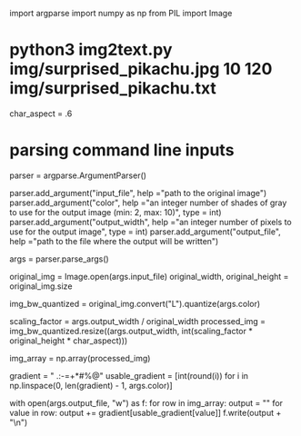 import argparse
import numpy as np
from PIL import Image

# python3 img2text.py img/surprised_pikachu.jpg 10 120 img/surprised_pikachu.txt

char_aspect = .6

# parsing command line inputs
parser = argparse.ArgumentParser()

parser.add_argument("input_file", help ="path to the original image")
parser.add_argument("color", help ="an integer number of shades of gray to use for the output image (min: 2, max: 10)", type = int)
parser.add_argument("output_width", help ="an integer number of pixels to use for the output image", type = int)
parser.add_argument("output_file", help ="path to the file where the output will be written")

args = parser.parse_args()

original_img = Image.open(args.input_file)
original_width, original_height = original_img.size

img_bw_quantized = original_img.convert("L").quantize(args.color)

scaling_factor = args.output_width / original_width
processed_img = img_bw_quantized.resize((args.output_width, int(scaling_factor * original_height * char_aspect)))

img_array = np.array(processed_img)

gradient = " .:-=+*#%@"
usable_gradient = [int(round(i)) for i in np.linspace(0, len(gradient) - 1, args.color)]

with open(args.output_file, "w") as f:
    for row in img_array:
        output = ""
        for value in row:
            output += gradient[usable_gradient[value]]
        f.write(output + "\n")
        